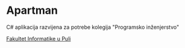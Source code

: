 # Apartman

C# aplikacija razvijena za potrebe kolegija "Programsko inženjerstvo"

[Fakultet Informatike u Puli](https://fipu.unipu.hr/)
